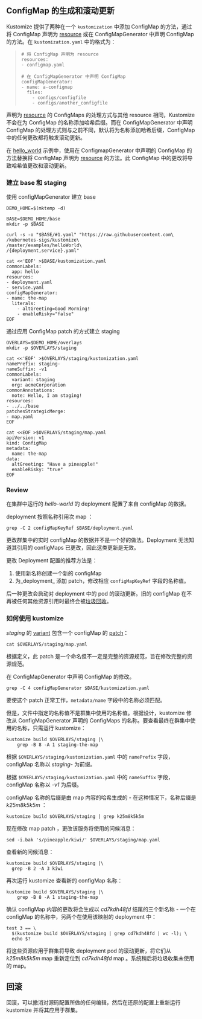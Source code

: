 [patch]: ../../docs/glossary.md#patch
[resource]: ../../docs/glossary.md#resource
[variant]: ../../docs/glossary.md#variant

## ConfigMap 的生成和滚动更新

Kustomize 提供了两种在一个 `kustomization` 中添加 ConfigMap 的方法，通过将 ConfigMap 声明为 [resource] 或在 ConfigMapGenerator 中声明 ConfigMap 的方法。在 `kustomization.yaml` 中的格式为：

> ```
> # 将 ConfigMap 声明为 resource
> resources:
> - configmap.yaml
> 
> # 在 ConfigMapGenerator 中声明 ConfigMap
> configMapGenerator:
> - name: a-configmap
>   files:
>     - configs/configfile
>     - configs/another_configfile
> ```

声明为 [resource] 的 ConfigMaps 的处理方式与其他 resource 相同，Kustomize 不会在为 ConfigMap 的名称添加哈希后缀。而在 ConfigMapGenerator 中声明 ConfigMap 的处理方式则与之前不同，默认将为名称添加哈希后缀，ConfigMap 中的任何更改都将触发滚动更新。

在 [hello_world](helloWorld.md) 示例中，使用在 ConfigmapGenerator 中声明的 ConfigMap 的方法替换将 ConfigMap 声明为 [resource] 的方法。此 ConfigMap 中的更改将导致哈希值更改和滚动更新。

### 建立 base 和 staging

使用 configMapGenerator 建立 base
<!-- @establishBase @test -->
```
DEMO_HOME=$(mktemp -d)

BASE=$DEMO_HOME/base
mkdir -p $BASE

curl -s -o "$BASE/#1.yaml" "https://raw.githubusercontent.com\
/kubernetes-sigs/kustomize\
/master/examples/helloWorld\
/{deployment,service}.yaml"

cat <<'EOF' >$BASE/kustomization.yaml
commonLabels:
  app: hello
resources:
- deployment.yaml
- service.yaml
configMapGenerator:	
- name: the-map	
  literals:	
    - altGreeting=Good Morning!	
    - enableRisky="false"
EOF
```

通过应用 ConfigMap patch 的方式建立 staging
<!-- @establishStaging @test -->
```
OVERLAYS=$DEMO_HOME/overlays
mkdir -p $OVERLAYS/staging

cat <<'EOF' >$OVERLAYS/staging/kustomization.yaml
namePrefix: staging-
nameSuffix: -v1
commonLabels:
  variant: staging
  org: acmeCorporation
commonAnnotations:
  note: Hello, I am staging!
resources:
- ../../base
patchesStrategicMerge:
- map.yaml
EOF

cat <<EOF >$OVERLAYS/staging/map.yaml
apiVersion: v1
kind: ConfigMap
metadata:
  name: the-map
data:
  altGreeting: "Have a pineapple!"
  enableRisky: "true"
EOF
```

### Review

在集群中运行的 _hello-world_ 的 deployment 配置了来自 configMap 的数据。

deployment 按照名称引用次 map ：

<!-- @showDeployment @test -->
```
grep -C 2 configMapKeyRef $BASE/deployment.yaml
```

更改群集中的实时 configMap 的数据并不是一个好的做法。Deployment 无法知道其引用的 configMaps 已更改，因此这类更新是无效。

更改 Deployment 配置的推荐方法是：

 1. 使用新名称创建一个新的 configMap
 2. 为_deployment_ 添加 patch，修改相应 `configMapKeyRef` 字段的名称值。

后一种更改会启动对 deployment 中的 pod 的滚动更新。旧的 configMap 在不再被任何其他资源引用时最终会被[垃圾回收](https://github.com/kubernetes-sigs/kustomize/issues/242)。

### 如何使用 kustomize 

_staging_ 的 [variant] 包含一个 configMap 的 [patch]：

<!-- @showMapPatch @test -->
```
cat $OVERLAYS/staging/map.yaml
```

根据定义，此 patch 是一个命名但不一定是完整的资源规范，旨在修改完整的资源规范。

在 ConfigMapGenerator 中声明 ConfigMap 的修改。

<!-- @showMapBase @test -->
```
grep -C 4 configMapGenerator $BASE/kustomization.yaml
```

要使这个 patch 正常工作，`metadata/name` 字段中的名称必须匹配。

但是，文件中指定的名称值不是群集中使用的名称值。根据设计，kustomize 修改从 ConfigMapGenerator 声明的 ConfigMaps 的名称。要查看最终在群集中使用的名称，只需运行 kustomize：

<!-- @grepStagingName @test -->
```
kustomize build $OVERLAYS/staging |\
    grep -B 8 -A 1 staging-the-map
```

根据 `$OVERLAYS/staging/kustomization.yaml` 中的 `namePrefix` 字段，configMap 名称以 _staging-_ 为前缀。

根据 `$OVERLAYS/staging/kustomization.yaml` 中的 `nameSuffix` 字段，configMap 名称以 _-v1_ 为后缀。

configMap 名称的后缀是由 map 内容的哈希生成的 - 在这种情况下，名称后缀是 _k25m8k5k5m_ ：

<!-- @grepStagingHash @test -->
```
kustomize build $OVERLAYS/staging | grep k25m8k5k5m
```

现在修改 map patch ，更改该服务将使用的问候消息：

<!-- @changeMap @test -->
```
sed -i.bak 's/pineapple/kiwi/' $OVERLAYS/staging/map.yaml
```

查看新的问候消息：

```
kustomize build $OVERLAYS/staging |\
  grep -B 2 -A 3 kiwi
```

再次运行 kustomize 查看新的 configMap 名称：

<!-- @grepStagingName @test -->
```
kustomize build $OVERLAYS/staging |\
    grep -B 8 -A 1 staging-the-map
```

确认 configMap 内容的更改将会生成以 _cd7kdh48fd_ 结尾的三个新名称 - 一个在 configMap 的名称中，另两个在使用该映射的 deployment 中：

<!-- @countHashes @test -->
```
test 3 == \
  $(kustomize build $OVERLAYS/staging | grep cd7kdh48fd | wc -l); \
  echo $?
```

将这些资源应用于群集将导致 deployment pod 的滚动更新，将它们从 _k25m8k5k5m_ map 重新定位到 _cd7kdh48fd_ map 。系统稍后将垃圾收集未使用的 map。

## 回滚

回滚，可以撤消对源码配置所做的任何编辑，然后在还原的配置上重新运行 kustomize 并将其应用于群集。
